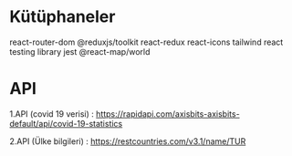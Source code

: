 <h1>Kütüphaneler</h1>
react-router-dom
@reduxjs/toolkit
react-redux
react-icons
tailwind
react testing library
jest
@react-map/world

# API

1.API (covid 19 verisi) : https://rapidapi.com/axisbits-axisbits-default/api/covid-19-statistics

2.API (Ülke bilgileri) : https://restcountries.com/v3.1/name/TUR
